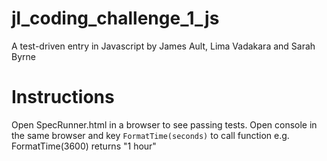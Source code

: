 # jl_coding_challenge_1_js

A test-driven entry in Javascript by James Ault, Lima Vadakara and Sarah Byrne

Instructions
============
Open SpecRunner.html in a browser to see passing tests.
Open console in the same browser and key ```FormatTime(seconds)``` to call function e.g. FormatTime(3600) returns "1 hour"